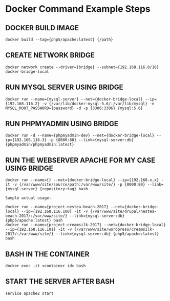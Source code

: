 # Docker Command Example Steps

## DOCKER BUILD IMAGE

```text
docker build --tag={php5/apache:latest} {/path}
```

## CREATE NETWORK BRIDGE

```text
docker network create --driver={bridge} --subnet={192.168.116.0/16} docker-bridge-local
```

## RUN MYSQL SERVER USING BRIDGE 

```text
docker run --name={mysql-server} --net={docker-bridge-local} --ip={192.168.116.2} -v {/var/lib/docker-mysql-5.6/:/var/lib/mysql} -e MYSQL_ROOT_PASSWORD={password} -d -p {3306:3306} {mysql:5.6}
```

## RUN PHPMYADMIN USING BRIDGE

```text
docker run -d --name={phpmyadmin-dev} --net={docker-bridge-local} --ip={192.168.116.3} -p {8800:80} --link={mysql-server:db} {phpmyadmin/phpmyadmin:latest}
```

## RUN THE WEBSERVER APACHE FOR MY CASE USING BRIDGE

```text
docker run --name={} --net={docker-bridge-local} --ip={192.168.x.x} -it -v {/var/www/site/source/path:/var/www/site/} -p {0000:80} --link={mysql-server} {repository:tag} bash
```  

```text
Sample actual usage:

docker run --name={project-nestea-beach-2017} --net={docker-bridge-local} --ip={192.168.116.100} -it -v {/var/www/site/drupal/nestea-beach-2017/:/var/www/site/} --link={mysql-server:db} {php5/apache:latest} bash
docker run --name={project-creamsilk-2017} --net={docker-bridge-local} --ip={192.168.116.101} -it -v {/var/www/site/wordpress/creamsilk-2017/:/var/www/site/} --link={mysql-server:db} {php5/apache:latest} bash
```

## BASH IN THE CONTAINER

```text
docker exec -it <container id> bash
```

## START THE SERVER AFTER BASH

```text
service apache2 start
```